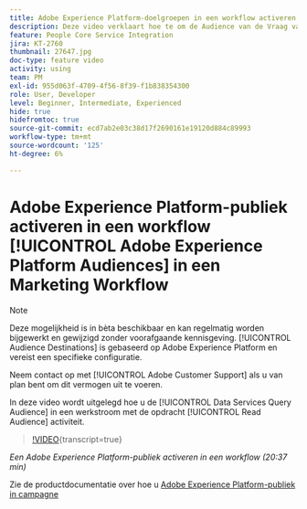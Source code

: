 ```yaml
---
title: Adobe Experience Platform-doelgroepen in een workflow activeren
description: Deze video verklaart hoe te om de Audience van de Vraag van de Diensten van Gegevens binnen een werkschema te activeren door de "Gelezen publiek"activiteit te gebruiken.
feature: People Core Service Integration
jira: KT-2760
thumbnail: 27647.jpg
doc-type: feature video
activity: using
team: PM
exl-id: 955d063f-4709-4f56-8f39-f1b838354300
role: User, Developer
level: Beginner, Intermediate, Experienced
hide: true
hidefromtoc: true
source-git-commit: ecd7ab2e03c38d17f2690161e19120d884c89993
workflow-type: tm+mt
source-wordcount: '125'
ht-degree: 6%

---
```


# Adobe Experience Platform-publiek activeren in een workflow [!UICONTROL Adobe Experience Platform Audiences] in een Marketing Workflow

>[!NOTE]
>
>Deze mogelijkheid is in bèta beschikbaar en kan regelmatig worden bijgewerkt en gewijzigd zonder voorafgaande kennisgeving. [!UICONTROL Audience Destinations] is gebaseerd op Adobe Experience Platform en vereist een specifieke configuratie.
>
>Neem contact op met [!UICONTROL Adobe Customer Support] als u van plan bent om dit vermogen uit te voeren.

In deze video wordt uitgelegd hoe u de [!UICONTROL Data Services Query Audience] in een werkstroom met de opdracht [!UICONTROL Read Audience] activiteit.

>[!VIDEO](https://video.tv.adobe.com/v/27647?learn=on){transcript=true}

*Een Adobe Experience Platform-publiek activeren in een workflow (20:37 min)*

Zie de productdocumentatie over hoe u [Adobe Experience Platform-publiek in campagne](https://experienceleague.adobe.com/docs/campaign-standard/using/integrating-with-adobe-cloud/adobe-experience-platform/aep-sources-destinations/ingest-aep-data.html?lang=nl-NL)
